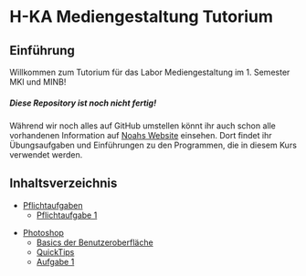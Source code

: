 # H-KA Mediengestaltung Tutorium

## Einführung
Willkommen zum Tutorium für das Labor Mediengestaltung im 1. Semester MKI und MINB!

##### Diese Repository ist noch nicht fertig!
Während wir noch alles auf GitHub umstellen könnt ihr auch schon alle vorhandenen Information auf [Noahs Website](https://ibers.de/mediengestaltung/) einsehen. Dort findet ihr Übungsaufgaben und Einführungen zu den Programmen, die in diesem Kurs verwendet werden.

## Inhaltsverzeichnis
- [Pflichtaufgaben](/Pflichtaufgaben)
  - [Pflichtaufgabe 1](/Pflichtaufgaben/Pflichtaufgabe1)
<!--
  - [Pflichtaufgabe 2](/Pflichtaufgaben/Pflichtaufgabe2)
  - [Pflichtaufgabe 3](/Pflichtaufgaben/Pflichtaufgabe3)
  - [Pflichtaufgabe 4](/Pflichtaufgaben/Pflichtaufgabe4)
  - [Pflichtaufgabe 5](/Pflichtaufgaben/Pflichtaufgabe5) -->
- [Photoshop](/Photoshop/)
  - [Basics der Benutzeroberfläche](/Photoshop/Photoshop/Basics%20der%20Benutzeroberfläche)
  - [QuickTips](/Photoshop/QuickTips)
  - [Aufgabe 1](/Photoshop/Aufgabe1)
<!--
  - [Aufgabe 2]()
  - [Aufgabe 3]() -->
<!--
- [Illustrator]()
- [Figma]()
- [Bilder zum Runterladen]()-->
